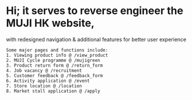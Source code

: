 
# Hi; it serves to reverse engineer the MUJI HK website,
with redesigned navigation & additional features for better user experience
```
Some major pages and functions include:
1. Viewing product info @ /view_product
2. MUJI Cycle programme @ /mujigreen
3. Product return form @ /return_form
4. Job vacancy @ /recruitment
5. Customer feedback @ /feedback_form
6. Activity application @ /event
7. Store location @ /location
8. Market stall application @ /apply
```
